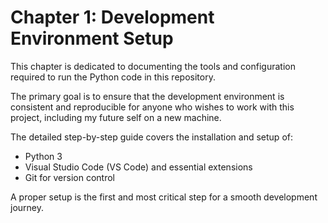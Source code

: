 # Chapter 1: Development Environment Setup

This chapter is dedicated to documenting the tools and configuration required to run the Python code in this repository.

The primary goal is to ensure that the development environment is consistent and reproducible for anyone who wishes to work with this project, including my future self on a new machine.

The detailed step-by-step guide covers the installation and setup of:
- Python 3
- Visual Studio Code (VS Code) and essential extensions
- Git for version control

A proper setup is the first and most critical step for a smooth development journey.